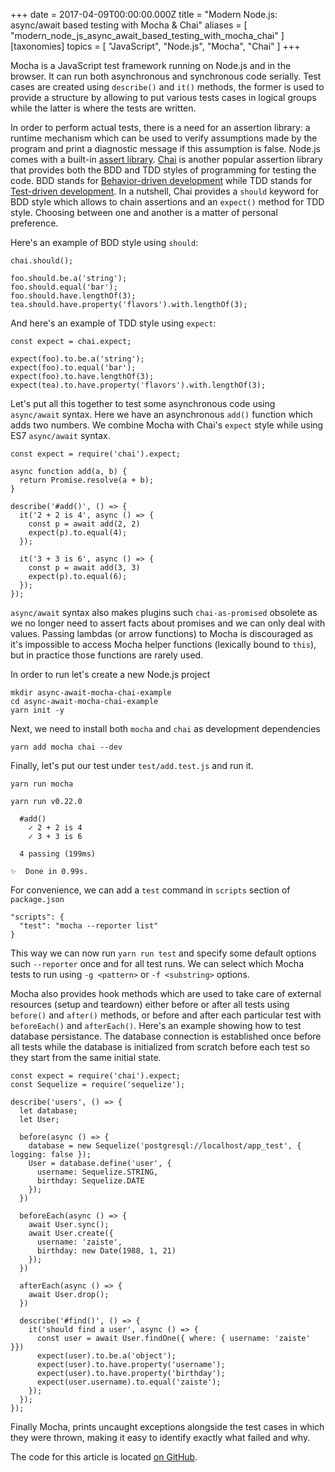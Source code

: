 
+++
date = 2017-04-09T00:00:00.000Z
title = "Modern Node.js: async/await based testing with Mocha & Chai"
aliases = [
  "modern_node_js_async_await_based_testing_with_mocha_chai"
]
[taxonomies]
topics = [ "JavaScript", "Node.js", "Mocha", "Chai" ]
+++

Mocha is a JavaScript test framework running on Node.js and in the browser. It can run both asynchronous and synchronous code serially. Test cases are created using `describe()` and `it()`  methods, the former is used to provide a structure by allowing to put various tests cases in logical groups while the latter is where the tests are written.

In order to perform actual tests, there is a need for an assertion library:  a runtime mechanism which can be used to verify assumptions made by the program and print a diagnostic message if this assumption is false. Node.js comes with a built-in [assert library](https://nodejs.org/api/assert.html). [Chai](http://chaijs.com) is another popular assertion library that provides both the BDD and TDD styles of programming for testing the code. BDD stands for [Behavior-driven development](https://en.wikipedia.org/wiki/Behavior-driven_development) while TDD stands for [Test-driven development](https://en.wikipedia.org/wiki/Test-driven_development). In a nutshell, Chai provides a `should` keyword for BDD style which allows to chain assertions and an `expect()` method for TDD style. Choosing between one and another is a matter of personal preference.

Here's an example of BDD style using `should`:

```
chai.should();

foo.should.be.a('string');
foo.should.equal('bar');
foo.should.have.lengthOf(3);
tea.should.have.property('flavors').with.lengthOf(3);
```

And here's an example of TDD style using `expect`:

```
const expect = chai.expect;

expect(foo).to.be.a('string');
expect(foo).to.equal('bar');
expect(foo).to.have.lengthOf(3);
expect(tea).to.have.property('flavors').with.lengthOf(3);
```

Let's put all this together to test some asynchronous code using `async/await` syntax. Here we have an asynchronous `add()` function which adds two numbers. We combine Mocha with Chai's `expect` style while using ES7 `async/await` syntax.

```
const expect = require('chai').expect;

async function add(a, b) {
  return Promise.resolve(a + b);
}

describe('#add()', () => {
  it('2 + 2 is 4', async () => {
    const p = await add(2, 2)
    expect(p).to.equal(4);
  });

  it('3 + 3 is 6', async () => {
    const p = await add(3, 3)
    expect(p).to.equal(6);
  });
});
```

`async/await` syntax also makes plugins such `chai-as-promised` obsolete as we no longer need to assert facts about promises and we can only deal with values. Passing lambdas (or arrow functions) to Mocha is discouraged as it's impossible to access Mocha helper functions (lexically bound to `this`), but in practice those functions are rarely used.

In order to run let's create a new Node.js project

```
mkdir async-await-mocha-chai-example
cd async-await-mocha-chai-example
yarn init -y
```

Next, we need to install both `mocha` and `chai` as development dependencies

```
yarn add mocha chai --dev
```

Finally, let's put our test under `test/add.test.js` and run it.

```
yarn run mocha
```

```
yarn run v0.22.0

  #add()
    ✓ 2 + 2 is 4
    ✓ 3 + 3 is 6

  4 passing (199ms)

✨  Done in 0.99s.
```

For convenience, we can add a `test` command in `scripts` section of `package.json`

```
"scripts": {
  "test": "mocha --reporter list"
}
```

This way we can now run `yarn run test` and specify some default options such `--reporter` once and for all test runs. We can select which Mocha tests to run using `-g <pattern>` or `-f <substring>` options.

Mocha also provides hook methods which are used to take care of external resources (setup and teardown) either before or after all tests using `before()` and `after()` methods, or before and after each particular test with `beforeEach()` and `afterEach()`. Here's an example showing how to test database persistance.  The database connection is established once before all tests while the database is initialized from scratch before each test so they start from the same initial state.

```
const expect = require('chai').expect;
const Sequelize = require('sequelize');

describe('users', () => {
  let database;
  let User;

  before(async () => {
    database = new Sequelize('postgresql://localhost/app_test', { logging: false });
    User = database.define('user', {
      username: Sequelize.STRING,
      birthday: Sequelize.DATE
    });
  })

  beforeEach(async () => {
    await User.sync();
    await User.create({
      username: 'zaiste',
      birthday: new Date(1988, 1, 21)
    });
  })

  afterEach(async () => {
    await User.drop();
  })

  describe('#find()', () => {
    it('should find a user', async () => {
      const user = await User.findOne({ where: { username: 'zaiste' }})
      expect(user).to.be.a('object');
      expect(user).to.have.property('username');
      expect(user).to.have.property('birthday');
      expect(user.username).to.equal('zaiste');
    });
  });
});
```

Finally Mocha, prints uncaught exceptions alongside the test cases in which they were thrown, making it easy to identify exactly what failed and why.

The code for this article is located [on
GitHub](https://github.com/zaiste/async-await-mocha-chai-example).

